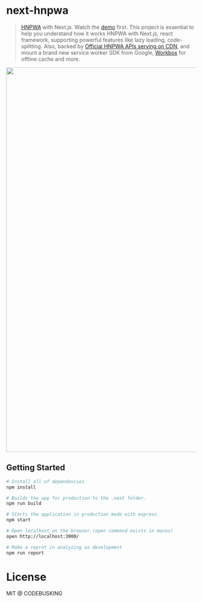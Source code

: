 # next-hnpwa

> [HNPWA](https://hnpwa.com/) with Next.js. Watch the [demo](https://next-hnpwa.now.sh/) first. This project is essential to help you understand how it works HNPWA with Next.js, react framework, supporting powerful features like lazy loading, code-splitting. Also, backed by [Official HNPWA APIs serving on CDN](https://github.com/tastejs/hacker-news-pwas/blob/master/docs/api.md), and mount a brand new service worker SDK from Google, [Workbox](https://workboxjs.org) for offline cache and more.

<p align="center">
<img src="https://user-images.githubusercontent.com/124117/37629143-7c36d5fa-2c20-11e8-9da8-7437c91d8c7d.png" width="1024" />
</p>

## Getting Started

```sh
# Install all of dependencies
npm install

# Builds the app for production to the .next folder.
npm run build

# Starts the application in production mode with express
npm start

# Open localhost on the browser (open command exists in macos)
open http://localhost:3000/

# Make a reprot in analyzing as development
npm run report
```

# License

MIT @ CODEBUSKING
